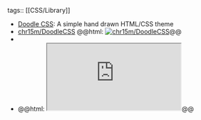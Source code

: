 tags:: [[CSS/Library]]

- [Doodle CSS](https://chr15m.github.io/DoodleCSS/): A simple hand drawn HTML/CSS theme
- [chr15m/DoodleCSS](https://github.com/chr15m/DoodleCSS)
  @@html: <a href="https://github.com/chr15m/DoodleCSS/"><img src="https://github-readme-stats-astronomer.vercel.app/api/pin/?username=chr15m&repo=DoodleCSS&theme=tokyonight" alt="chr15m/DoodleCSS"/></a>@@
-
- @@html: <iframe src="https://chr15m.github.io/DoodleCSS/" alt="Doodle CSS" class="browser-tab"></iframe>@@